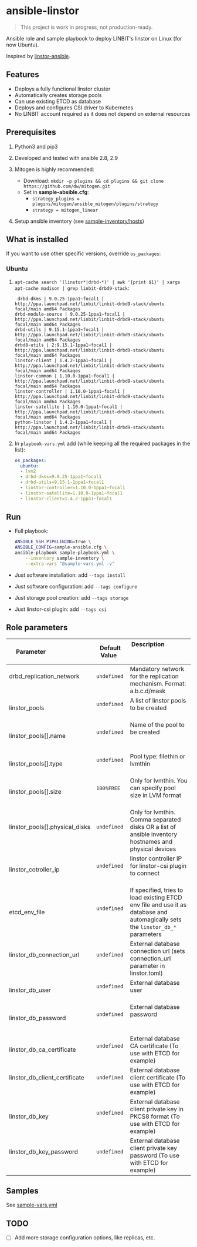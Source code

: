 # ansible-linstor

> This project is work in progress, not production-ready.

Ansible role and sample playbook to deploy LINBIT's linstor on Linux (for now Ubuntu).

Inspired by [linstor-ansible](https://github.com/LINBIT/linstor-ansible).


## Features

- Deploys a fully functional linstor cluster
- Automatically creates storage pools
- Can use existing ETCD as database
- Deploys and configures CSI driver to Kubernetes
- No LINBIT account required as it does not depend on external resources


## Prerequisites

1. Python3 and pip3
2. Developed and tested with ansible 2.8, 2.9
3. Mitogen is highly recommended:
   - Download: `mkdir -p plugins && cd plugins && git clone https://github.com/dw/mitogen.git`
   - Set in **sample-absible.cfg**:
     - `strategy_plugins = plugins/mitogen/ansible_mitogen/plugins/strategy`
     - `strategy = mitogen_linear`

4. Setup ansible inventory (see [sample-inventory/hosts](sample-inventory/hosts))


## What is installed

If you want to use other specific versions, override `os_packages`:

### Ubuntu

1. `apt-cache search '(linstor*|drbd-*)' | awk '{print $1}' | xargs apt-cache madison | grep linbit-drbd9-stack`:

   ```
    drbd-dkms | 9.0.25-1ppa1~focal1 | http://ppa.launchpad.net/linbit/linbit-drbd9-stack/ubuntu focal/main amd64 Packages
   drbd-module-source | 9.0.25-1ppa1~focal1 | http://ppa.launchpad.net/linbit/linbit-drbd9-stack/ubuntu focal/main amd64 Packages
   drbd-utils | 9.15.1-1ppa1~focal1 | http://ppa.launchpad.net/linbit/linbit-drbd9-stack/ubuntu focal/main amd64 Packages
   drbd8-utils | 2:9.15.1-1ppa1~focal1 | http://ppa.launchpad.net/linbit/linbit-drbd9-stack/ubuntu focal/main amd64 Packages
   linstor-client | 1.4.2-1ppa1~focal1 | http://ppa.launchpad.net/linbit/linbit-drbd9-stack/ubuntu focal/main amd64 Packages
   linstor-common | 1.10.0-1ppa1~focal1 | http://ppa.launchpad.net/linbit/linbit-drbd9-stack/ubuntu focal/main amd64 Packages
   linstor-controller | 1.10.0-1ppa1~focal1 | http://ppa.launchpad.net/linbit/linbit-drbd9-stack/ubuntu focal/main amd64 Packages
   linstor-satellite | 1.10.0-1ppa1~focal1 | http://ppa.launchpad.net/linbit/linbit-drbd9-stack/ubuntu focal/main amd64 Packages
   python-linstor | 1.4.2-1ppa1~focal1 | http://ppa.launchpad.net/linbit/linbit-drbd9-stack/ubuntu focal/main amd64 Packages

   ```

2. In `playbook-vars.yml` add (while keeping all the required packages in the list):

   ```yaml
   os_packages:
     ubuntu:
     - lvm2
     - drbd-dkms=9.0.25-1ppa1~focal1
     - drbd-utils=9.15.1-1ppa1~focal1
     - linstor-controller=1.10.0-1ppa1~focal1
     - linstor-satellite=1.10.0-1ppa1~focal1
     - linstor-client=1.4.2-1ppa1~focal1
   ```


## Run

- Full playbook:

    ```bash
    ANSIBLE_SSH_PIPELINING=true \
    ANSIBLE_CONFIG=sample-ansible.cfg \
    ansible-playbook sample-playbook.yml \
        --inventory sample-inventory \
        --extra-vars "@sample-vars.yml -v"
    ```

- Just software installation: add `--tags install`
- Just software configuration: add `--tags configure`
- Just storage pool creation: add `--tags storage`
- Just linstor-csi plugin: add `--tags csi`


## Role parameters

| Parameter                        | Default Value  | Description                                                                         |
|----------------------------------|----------------|-------------------------------------------------------------------------------------|
| drbd_replication_network         | `undefined`    | Mandatory network for the replication mechanism. Format: a.b.c.d/mask               |
| linstor_pools                    | `undefined`    | A list of linstor pools to be created                                               |
| linstor_pools[].name             | `undefined`    | Name of the pool to be created                                                      |
| linstor_pools[].type             | `undefined`    | Pool type: filethin or lvmthin                                                      |
| linstor_pools[].size             | `100%FREE`     | Only for lvmthin. You can specify pool size in LVM format                           |
| linstor_pools[].physical_disks   | `undefined`    | Only for lvmthin. Comma separated disks OR a list of ansible inventory hostnames and physical devices |
| linstor_cotroller_ip             | `undefined`    | linstor controller IP for linstor-csi plugin to connect                             |
| etcd_env_file                    | `undefined`    | If specified, tries to load existing ETCD env file and use it as database and automagically sets the `linstor_db_*` parameters |
| linstor_db_connection_url        | `undefined`    | External database connection url (sets connection_url parameter in linstor.toml)    |
| linstor_db_user                  | `undefined`    | External database user                                                              |
| linstor_db_password              | `undefined`    | External database password                                                          |
| linstor_db_ca_certificate        | `undefined`    | External database CA certificate (To use with ETCD for example)                     |
| linstor_db_client_certificate    | `undefined`    | External database client certificate (To use with ETCD for example)                 |
| linstor_db_key                   | `undefined`    | External database client private key in PKCS8 format (To use with ETCD for example) |
| linstor_db_key_password          | `undefined`    | External database client private key password (To use with ETCD for example)        |


## Samples

See [sample-vars.yml](sample-vars.yml)


## TODO
- [ ] Add more storage configuration options, like replicas, etc.
